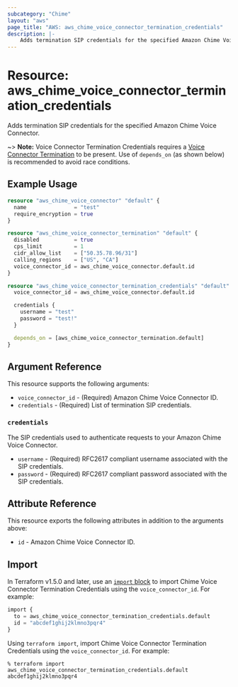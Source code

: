 ```yaml
---
subcategory: "Chime"
layout: "aws"
page_title: "AWS: aws_chime_voice_connector_termination_credentials"
description: |-
    Adds termination SIP credentials for the specified Amazon Chime Voice Connector.
---
```


# Resource: aws_chime_voice_connector_termination_credentials

Adds termination SIP credentials for the specified Amazon Chime Voice Connector.

~> **Note:** Voice Connector Termination Credentials requires a [Voice Connector Termination](/docs/providers/aws/r/chime_voice_connector_termination.html) to be present. Use of `depends_on` (as shown below) is recommended to avoid race conditions.

## Example Usage

```terraform
resource "aws_chime_voice_connector" "default" {
  name               = "test"
  require_encryption = true
}

resource "aws_chime_voice_connector_termination" "default" {
  disabled           = true
  cps_limit          = 1
  cidr_allow_list    = ["50.35.78.96/31"]
  calling_regions    = ["US", "CA"]
  voice_connector_id = aws_chime_voice_connector.default.id
}

resource "aws_chime_voice_connector_termination_credentials" "default" {
  voice_connector_id = aws_chime_voice_connector.default.id

  credentials {
    username = "test"
    password = "test!"
  }

  depends_on = [aws_chime_voice_connector_termination.default]
}
```

## Argument Reference

This resource supports the following arguments:

* `voice_connector_id` - (Required) Amazon Chime Voice Connector ID.
* `credentials` - (Required) List of termination SIP credentials.

### `credentials`

The SIP credentials used to authenticate requests to your Amazon Chime Voice Connector.

* `username` - (Required) RFC2617 compliant username associated with the SIP credentials.
* `password` - (Required) RFC2617 compliant password associated with the SIP credentials.

## Attribute Reference

This resource exports the following attributes in addition to the arguments above:

* `id` - Amazon Chime Voice Connector ID.

## Import

In Terraform v1.5.0 and later, use an [`import` block](https://developer.hashicorp.com/terraform/language/import) to import Chime Voice Connector Termination Credentials using the `voice_connector_id`. For example:

```terraform
import {
  to = aws_chime_voice_connector_termination_credentials.default
  id = "abcdef1ghij2klmno3pqr4"
}
```

Using `terraform import`, import Chime Voice Connector Termination Credentials using the `voice_connector_id`. For example:

```console
% terraform import aws_chime_voice_connector_termination_credentials.default abcdef1ghij2klmno3pqr4
```
